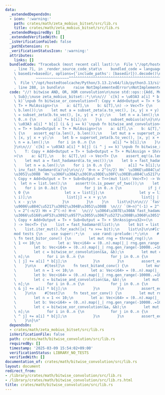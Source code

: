 ```yaml
---
data:
  _extendedDependsOn:
  - icon: ':warning:'
    path: crates/math/zeta_mobius_bitset/src/lib.rs
    title: crates/math/zeta_mobius_bitset/src/lib.rs
  _extendedRequiredBy: []
  _extendedVerifiedWith: []
  _isVerificationFailed: false
  _pathExtension: rs
  _verificationStatusIcon: ':warning:'
  attributes:
    links: []
  bundledCode: "Traceback (most recent call last):\n  File \"/opt/hostedtoolcache/Python/3.13.2/x64/lib/python3.13/site-packages/onlinejudge_verify/documentation/build.py\"\
    , line 71, in _render_source_code_stat\n    bundled_code = language.bundle(stat.path,\
    \ basedir=basedir, options={'include_paths': [basedir]}).decode()\n          \
    \         ~~~~~~~~~~~~~~~^^^^^^^^^^^^^^^^^^^^^^^^^^^^^^^^^^^^^^^^^^^^^^^^^^^^^^^^^^^^^^^^^^\n\
    \  File \"/opt/hostedtoolcache/Python/3.13.2/x64/lib/python3.13/site-packages/onlinejudge_verify/languages/rust.py\"\
    , line 288, in bundle\n    raise NotImplementedError\nNotImplementedError\n"
  code: "//! bitwise AND, OR, XOR convolution\n\nuse std::ops::{Add, MulAssign, ShrAssign,\
    \ Sub};\nuse zeta_mobius_bitset::*;\n\n/// `c[k] = \u03A3 a[i] * b[j] (i | j ==\
    \ k)`\npub fn bitwise_or_convolution<T: Copy + Add<Output = T> + Sub<Output =\
    \ T> + MulAssign>(\n    a: &[T],\n    b: &[T],\n) -> Vec<T> {\n    assert_eq!(a.len(),\
    \ b.len());\n    let mut a = subset_zeta(a.to_vec(), |x, y| x + y);\n    let b\
    \ = subset_zeta(b.to_vec(), |x, y| x + y);\n    let n = a.len();\n    for i in\
    \ 0..n {\n        a[i] *= b[i];\n    }\n    subset_mobius(a)\n}\n\n/// `c[k] =\
    \ \u03A3 a[i] * b[j] (i & j == k)`\npub fn bitwise_and_convolution<T: Copy + Add<Output\
    \ = T> + Sub<Output = T> + MulAssign>(\n    a: &[T],\n    b: &[T],\n) -> Vec<T>\
    \ {\n    assert_eq!(a.len(), b.len());\n    let mut a = superset_zeta(a.to_vec(),\
    \ |x, y| x + y);\n    let b = superset_zeta(b.to_vec(), |x, y| x + y);\n    let\
    \ n = a.len();\n    for i in 0..n {\n        a[i] *= b[i];\n    }\n    superset_mobius(a)\n\
    }\n\n/// `c[k] = \u03A3 a[i] * b[j] (i ^ j == k)`\npub fn bitwise_xor_convolution<\n\
    \    T: Copy + Add<Output = T> + Sub<Output = T> + MulAssign + ShrAssign<u32>,\n\
    >(\n    a: &[T],\n    b: &[T],\n) -> Vec<T> {\n    assert_eq!(a.len(), b.len());\n\
    \    let mut a = fast_hadamard(a.to_vec());\n    let b = fast_hadamard(b.to_vec());\n\
    \    let n = a.len();\n    for i in 0..n {\n        a[i] *= b[i];\n    }\n   \
    \ inv_fast_hadamard(a)\n}\n\n/// `H~n = 2^(n/2) Hn` \u306E\u884C\u5217\u3092\u304B\
    \u3051\u308B `Hn`\u306F\u30A2\u30C0\u30DE\u30FC\u30EB\u884C\u5217\npub fn fast_hadamard<T:\
    \ Copy + Add<Output = T> + Sub<Output = T>>(mut list: Vec<T>) -> Vec<T> {\n  \
    \  let n = list.len();\n    assert!(n.is_power_of_two());\n    let bit = n.trailing_zeros();\n\
    \    for i in 0..bit {\n        for j in 0..n {\n            if j & (1 << i) ==\
    \ 0 {\n                let x = list[j];\n                let y = list[j | (1 <<\
    \ i)];\n                list[j] = x + y;\n                list[j | (1 << i)] =\
    \ x - y;\n            }\n        }\n    }\n    list\n}\n\n/// `fast_hadamard`\u306E\
    \u9006\u884C\u5217\u3092\u304B\u3051\u308B  \n/// `(H~n)^(-1) = 2^(-n/2) Hn^(-1)\
    \ = 2^(-n/2) Hn = 2^(-n) H~n`  \n/// \u3064\u307E\u308A`fast_hadamard`\u3092\u3057\
    \u3066\u5168\u4F53\u3092\u9577\u3055\u3067\u5272\u308B\u3060\u3051\npub fn inv_fast_hadamard<T:\
    \ Copy + Add<Output = T> + Sub<Output = T> + ShrAssign<u32>>(\n    mut list: Vec<T>,\n\
    ) -> Vec<T> {\n    list = fast_hadamard(list);\n    let bit = list.len().trailing_zeros();\n\
    \    list.iter_mut().for_each(|x| *x >>= bit);\n    list\n}\n\n#[cfg(test)]\n\
    mod tests {\n    use super::*;\n    use rand::prelude::*;\n\n    #[test]\n   \
    \ fn test_bitor_conv() {\n        let mut rng = thread_rng();\n        let n =\
    \ 1 << 10;\n        let a: Vec<i64> = (0..n).map(|_| rng.gen_range(-10000..=10000)).collect();\n\
    \        let b: Vec<i64> = (0..n).map(|_| rng.gen_range(-10000..=10000)).collect();\n\
    \        let c = bitwise_or_convolution(&a, &b);\n        let mut c_naive = vec![0;\
    \ n];\n        for i in 0..n {\n            for j in 0..n {\n                c_naive[i\
    \ | j] += a[i] * b[j];\n            }\n        }\n        assert_eq!(c, c_naive);\n\
    \    }\n\n    #[test]\n    fn test_bitand_conv() {\n        let mut rng = thread_rng();\n\
    \        let n = 1 << 10;\n        let a: Vec<i64> = (0..n).map(|_| rng.gen_range(-10000..=10000)).collect();\n\
    \        let b: Vec<i64> = (0..n).map(|_| rng.gen_range(-10000..=10000)).collect();\n\
    \        let c = bitwise_and_convolution(&a, &b);\n        let mut c_naive = vec![0;\
    \ n];\n        for i in 0..n {\n            for j in 0..n {\n                c_naive[i\
    \ & j] += a[i] * b[j];\n            }\n        }\n        assert_eq!(c, c_naive);\n\
    \    }\n\n    #[test]\n    fn test_xor_conv() {\n        let mut rng = thread_rng();\n\
    \        let n = 1 << 10;\n        let a: Vec<i64> = (0..n).map(|_| rng.gen_range(-10000..=10000)).collect();\n\
    \        let b: Vec<i64> = (0..n).map(|_| rng.gen_range(-10000..=10000)).collect();\n\
    \        let c = bitwise_xor_convolution(&a, &b);\n        let mut c_naive = vec![0;\
    \ n];\n        for i in 0..n {\n            for j in 0..n {\n                c_naive[i\
    \ ^ j] += a[i] * b[j];\n            }\n        }\n        assert_eq!(c, c_naive);\n\
    \    }\n}\n"
  dependsOn:
  - crates/math/zeta_mobius_bitset/src/lib.rs
  isVerificationFile: false
  path: crates/math/bitwise_convolution/src/lib.rs
  requiredBy: []
  timestamp: '2025-03-09 15:54:02+09:00'
  verificationStatus: LIBRARY_NO_TESTS
  verifiedWith: []
documentation_of: crates/math/bitwise_convolution/src/lib.rs
layout: document
redirect_from:
- /library/crates/math/bitwise_convolution/src/lib.rs
- /library/crates/math/bitwise_convolution/src/lib.rs.html
title: crates/math/bitwise_convolution/src/lib.rs
---
```

